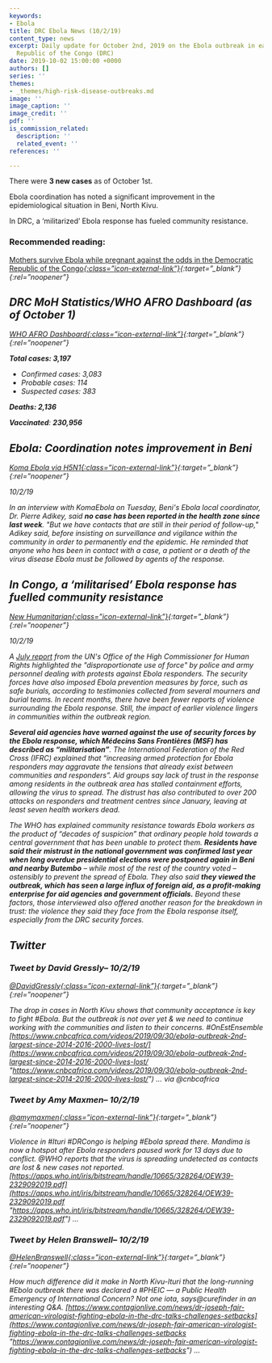 ```yaml
---
keywords:
- Ebola
title: DRC Ebola News (10/2/19)
content_type: news
excerpt: Daily update for October 2nd, 2019 on the Ebola outbreak in eastern Democratic
  Republic of the Congo (DRC)
date: 2019-10-02 15:00:00 +0000
authors: []
series: ''
themes:
- _themes/high-risk-disease-outbreaks.md
image: ''
image_caption: ''
image_credit: ''
pdf: ''
is_commission_related:
  description: ''
  related_event: ''
references: ''

---
```

There were **3 new cases** as of October 1st.

Ebola coordination has noted a significant improvement in the epidemiological situation in Beni, North Kivu.

In DRC, a ‘militarized’ Ebola response has fueled community resistance.

### Recommended reading: 

[Mothers survive Ebola while pregnant against the odds in the Democratic Republic of the Congo<i/>{:class=”icon-external-link”}](https://www.afro.who.int/news/mothers-survive-ebola-while-pregnant-against-odds-democratic-republic-congo){:target=”_blank”}{:rel=”noopener”}

## DRC MoH Statistics/WHO AFRO Dashboard (as of October 1)

[WHO AFRO Dashboard<i/>{:class=”icon-external-link”}](https://who.maps.arcgis.com/apps/opsdashboard/index.html#/e70c3804f6044652bc37cce7d8fcef6c){:target=”_blank”}{:rel=”noopener”}

**Total cases: 3,197**

* Confirmed cases: 3,083
* Probable cases: 114
* Suspected cases: 383

**Deaths: 2,136**

**Vaccinated**: **230,956**

## Ebola: Coordination notes improvement in Beni

[_Koma Ebola via H5N1_<i/>{:class=”icon-external-link”}](https://crofsblogs.typepad.com/h5n1/2019/10/ebola-coordination-notes-improvement-in-beni.html){:target=”_blank”}{:rel=”noopener”}

_10/2/19_

In an interview with KomaEbola on Tuesday, Beni's Ebola local coordinator, Dr. Pierre Adikey, said **no case has been reported in the health zone since last week**. "But we have contacts that are still in their period of follow-up," Adikey said, before insisting on surveillance and vigilance within the community in order to permanently end the epidemic. He reminded that anyone who has been in contact with a case, a patient or a death of the virus disease Ebola must be followed by agents of the response.

## In Congo, a ‘militarised’ Ebola response has fuelled community resistance

[_New Humanitarian_<i/>{:class=”icon-external-link”}](https://www.thenewhumanitarian.org/news-feature/2019/10/02/Congo-militarised-Ebola-response-community-resistance){:target=”_blank”}{:rel=”noopener”}

_10/2/19_

A [July report](https://www.ohchr.org/EN/NewsEvents/Pages/DisplayNews.aspx?NewsID=24808&LangID=E) from the UN's Office of the High Commissioner for Human Rights highlighted the "disproportionate use of force" by police and army personnel dealing with protests against Ebola responders. The security forces have also imposed Ebola prevention measures by force, such as safe burials, according to testimonies collected from several mourners and burial teams. In recent months, there have been fewer reports of violence surrounding the Ebola response. Still, the impact of earlier violence lingers in communities within the outbreak region.

**Several aid agencies have warned against the use of security forces by the Ebola response, which Médecins Sans Frontières (MSF) has described as “militarisation”**. The International Federation of the Red Cross (IFRC) explained that “increasing armed protection for Ebola responders may aggravate the tensions that already exist between communities and responders”. Aid groups say lack of trust in the response among residents in the outbreak area has stalled containment efforts, allowing the virus to spread. The distrust has also contributed to over 200 attacks on responders and treatment centres since January, leaving at least seven health workers dead.

The WHO has explained community resistance towards Ebola workers as the product of “decades of suspicion” that ordinary people hold towards a central government that has been unable to protect them. **Residents have said their** **mistrust in the national government was confirmed last year when long overdue presidential elections were postponed again in Beni and nearby Butembo** – while most of the rest of the country voted – ostensibly to prevent the spread of Ebola. They also said **they viewed the outbreak, which has seen a large influx of foreign aid, as a profit-making enterprise for aid agencies and government officials.** Beyond these factors, those interviewed also offered another reason for the breakdown in trust: the violence they said they face from the Ebola response itself, especially from the DRC security forces.

## Twitter

### Tweet by David Gressly– 10/2/19

[@DavidGressly<i/>{:class=”icon-external-link”}](https://twitter.com/DavidGressly/status/1179325831711199238){:target=”_blank”}{:rel=”noopener”}

The drop in cases in North Kivu shows that community acceptance is key to fight #Ebola. But the outbreak is not over yet & we need to continue working with the communities and listen to their concerns. #OnEstEnsemble [https://www.cnbcafrica.com/videos/2019/09/30/ebola-outbreak-2nd-largest-since-2014-2016-2000-lives-lost/](https://www.cnbcafrica.com/videos/2019/09/30/ebola-outbreak-2nd-largest-since-2014-2016-2000-lives-lost/ "https://www.cnbcafrica.com/videos/2019/09/30/ebola-outbreak-2nd-largest-since-2014-2016-2000-lives-lost/") … via @cnbcafrica

### Tweet by Amy Maxmen– 10/2/19

[@amymaxmen<i/>{:class=”icon-external-link”}](https://twitter.com/amymaxmen/status/1179015330938667010){:target=”_blank”}{:rel=”noopener”}

Violence in #Ituri #DRCongo is helping #Ebola spread there. Mandima is now a hotspot after Ebola responders paused work for 13 days due to conflict. @WHO reports that the virus is spreading undetected as contacts are lost & new cases not reported. [https://apps.who.int/iris/bitstream/handle/10665/328264/OEW39-2329092019.pdf](https://apps.who.int/iris/bitstream/handle/10665/328264/OEW39-2329092019.pdf "https://apps.who.int/iris/bitstream/handle/10665/328264/OEW39-2329092019.pdf") …

### Tweet by Helen Branswell– 10/2/19

[@HelenBranswell<i/>{:class=”icon-external-link”}](https://twitter.com/HelenBranswell/status/1179404327510786049){:target=”_blank”}{:rel=”noopener”}

How much difference did it make in North Kivu-Ituri that the long-running #Ebola outbreak there was declared a #PHEIC — a Public Health Emergency of International Concern? Not one iota, says@curefinder in an interesting Q&A. [https://www.contagionlive.com/news/dr-joseph-fair-american-virologist-fighting-ebola-in-the-drc-talks-challenges-setbacks](https://www.contagionlive.com/news/dr-joseph-fair-american-virologist-fighting-ebola-in-the-drc-talks-challenges-setbacks "https://www.contagionlive.com/news/dr-joseph-fair-american-virologist-fighting-ebola-in-the-drc-talks-challenges-setbacks") …